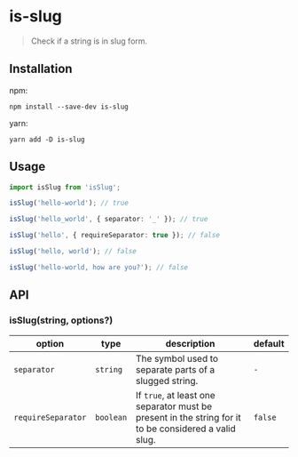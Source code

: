 # is-slug
> Check if a string is in slug form.

## Installation

npm:

```
npm install --save-dev is-slug
```

yarn:

```
yarn add -D is-slug
```

## Usage

```ts
import isSlug from 'isSlug';

isSlug('hello-world'); // true

isSlug('hello_world', { separator: '_' }); // true

isSlug('hello', { requireSeparator: true }); // false

isSlug('hello, world'); // false

isSlug('hello-world, how are you?'); // false
```

## API

### isSlug(string, options?)

| option             | type      | description                                                                                           | default |
|--------------------|-----------|-------------------------------------------------------------------------------------------------------|---------|
| `separator`        | `string`  | The symbol used to separate parts of a slugged string.                                                | `-`     |
| `requireSeparator` | `boolean` | If `true`, at least one separator must be present in the string for it to be considered a valid slug. | `false` |
